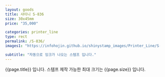 ```yaml
---
layout: goods
title: 샤이니 S-836
size: 30x45mm
price: "35,000"

categories: printer_line
type: rect
permalink: /S-836/
images1: "https://infohojin.github.io/shinystamp_images/Printer_Line/S-836/S-836_1.jpg"

subtitle: "자동으로 잉크가 나오는 스템프 입니다."
---
```


{{page.title}} 입니다. 스템프 제작 가능한 최대 크기는 {{page.size}} 입니다. 